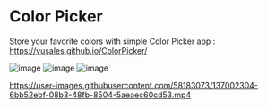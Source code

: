 # Color Picker
Store your favorite colors with simple Color Picker app :  https://vusales.github.io/ColorPicker/

![image](https://user-images.githubusercontent.com/58183073/137003661-e2edfb05-5dc7-4c4a-8a71-bc3f342885f2.png)
![image](https://user-images.githubusercontent.com/58183073/137004094-9a5f48a4-7fbe-4197-b5bd-737f6b8c8106.png)
![image](https://user-images.githubusercontent.com/58183073/137004222-35f8a872-b35d-4d5b-af34-f10701b244e3.png)


https://user-images.githubusercontent.com/58183073/137002304-6bb52ebf-08b3-48fb-8504-5aeaec60cd53.mp4

